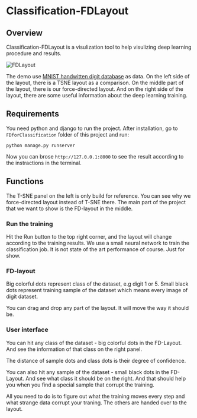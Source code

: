 # Classification-FDLayout

## Overview

Classification-FDLayout is a visulization tool to help visulizing deep learning procedure and results.

![FDLayout](https://github.com/zhoulw13/Classification-FDLayout/raw/master/doc/images/FDforClassification.gif)

The demo use [MNIST handwitten digit database](https://github.com/zhoulw13/Classification-FDLayout/blob/master/doc/images/FDforClassification.gif) as data. On the left side of the layout, there is a TSNE layout as a comparison. On the middle part of the layout, there is our force-directed layout. And on the right side of the layout, there are some useful information about the deep learning training.

## Requirements

You need python and django to run the project. After installation, go to `FDforClassification` folder of this project and run:
```
python manage.py runserver
```
Now you can brose `http://127.0.0.1:8000` to see the result according to the instractions in the terminal.

## Functions

The T-SNE panel on the left is only build for reference. You can see why we force-directed layout instead of T-SNE there. The main part of the project that we want to show is the FD-layout in the middle.

### Run the training

Hit the Run button to the top right corner, and the layout will change according to the training results. We use a small neural network to train the classification job. It is not state of the art performance of course. Just for show.

### FD-layout

Big colorful dots represent class of the dataset, e.g digit 1 or 5. Small black dots represent training sample of the dataset which means every image of digit dataset.

You can drag and drop any part of the layout. It will move the way it should be.

### User interface

You can hit any class of the dataset - big colorful dots in the FD-Layout. And see the information of that class on the right panel.

The distance of sample dots and class dots is their degree of confidence.

You can also hit any sample of the dataset - small black dots in the FD-Layout. And see what class it should be on the right. And that should help you when you find a special sample that corrupt the training.

All you need to do is to figure out what the training moves every step and what strange data corrupt your traning. The others are handed over to the layout.
